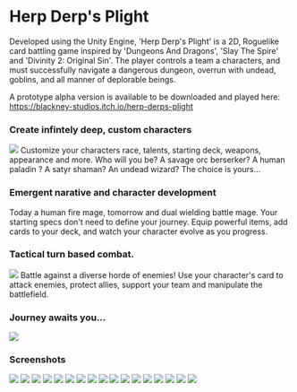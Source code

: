 # Herp Derp's Plight

Developed using the Unity Engine, 'Herp Derp's Plight' is a 2D, Roguelike card battling game inspired by 'Dungeons And Dragons', 'Slay The Spire' and 'Divinity 2: Original Sin'. The player controls a team a characters, and must successfully navigate a dangerous dungeon, overrun with undead, goblins, and all manner of deplorable beings. 

A prototype alpha version is available to be downloaded and played here: https://blackney-studios.itch.io/herp-derps-plight 

### Create infintely deep, custom characters
![](GIF/characters.gif)
Customize your characters race, talents, starting deck, weapons, appearance and more. Who will you be? A savage orc berserker? A human paladin ? A satyr shaman? An undead wizard? The choice is yours...

### Emergent narative and character development
Today a human fire mage, tomorrow and dual wielding battle mage. Your starting specs don't need to define your journey. Equip powerful items, add cards to your deck, and watch your character evolve as you progress.

### Tactical turn based combat.
![](GIF/combat1.gif)
Battle against a diverse horde of enemies! Use your character's card to attack enemies, protect allies, support your team and manipulate the battlefield.


### Journey awaits you...
![](GIF/main_menu.gif)


### Screenshots
![](Game%20Still%20Images/add_cards_1-min.png)
![](Game%20Still%20Images/camping_1-min.png)
![](Game%20Still%20Images/camping_2-min.png)
![](Game%20Still%20Images/combat_1-min.png)
![](Game%20Still%20Images/combat_2-min.png)
![](Game%20Still%20Images/combat_start_1-min.png)
![](Game%20Still%20Images/kings_event_1-min.png)
![](Game%20Still%20Images/kings_event_2-min.png)
![](Game%20Still%20Images/loot_1-min.png)
![](Game%20Still%20Images/map_1-min.png)
![](Game%20Still%20Images/map_2-min.png)
![](Game%20Still%20Images/recruit_1-min.png)
![](Game%20Still%20Images/shop_1-min.png)
![](Game%20Still%20Images/states_1-min.png)
![](Game%20Still%20Images/story_event_1-min.png)
![](Game%20Still%20Images/upgrade_1-min.png)
![](Game%20Still%20Images/victory_1-min.png)
